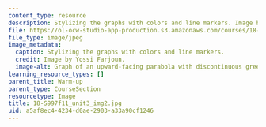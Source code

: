 ```yaml
---
content_type: resource
description: Stylizing the graphs with colors and line markers. Image by Yossi Farjoun.
file: https://ol-ocw-studio-app-production.s3.amazonaws.com/courses/18-s997-introduction-to-matlab-programming-fall-2011/a5af8ec44234d0ae2903a33a90cf1246_18-S997f11_unit3_img2.jpg
file_type: image/jpeg
image_metadata:
  caption: Stylizing the graphs with colors and line markers.
  credit: Image by Yossi Farjoun.
  image-alt: Graph of an upward-facing parabola with discontinuous green line markers.
learning_resource_types: []
parent_title: Warm-up
parent_type: CourseSection
resourcetype: Image
title: 18-S997f11_unit3_img2.jpg
uid: a5af8ec4-4234-d0ae-2903-a33a90cf1246
---
```

